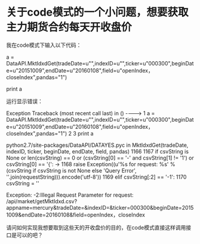 # 关于code模式的一个小问题，想要获取主力期货合约每天开收盘价

我在code模式下输入以下代码：

a = DataAPI.MktIdxdGet(tradeDate=u"",indexID=u"",ticker=u"000300",beginDate=u"20151009",endDate=u"20160108",field=u"openIndex，closeIndex",pandas="1")

print a

运行显示错误：

Exception                                 Traceback (most recent call last)
<mercury-input-3-c9e744839b13> in <module>()
----> 1 a = DataAPI.MktIdxdGet(tradeDate=u"",indexID=u"",ticker=u"000300",beginDate=u"20151009",endDate=u"20160108",field=u"openIndex，closeIndex",pandas="1")
      2 
      3 print a

python2.7/site-packages/DataAPI/DATAYES.pyc in MktIdxdGet(tradeDate, indexID, ticker, beginDate, endDate, field, pandas)
   1166 
   1167         if csvString is None or len(csvString) == 0 or (csvString[0] == '-' and csvString[1] != '1') or csvString[0] == '{':
-> 1168             raise Exception((u'%s for request: %s' % (csvString if csvString is not None else 'Query Error', ''.join(requestString))).encode('utf-8'))
   1169         elif csvString[:2] == '-1':
   1170             csvString = ''

Exception: -2:Illegal Request Parameter for request: /api/market/getMktIdxd.csv?appname=mercury&tradeDate=&indexID=&ticker=000300&beginDate=20151009&endDate=20160108&field=openIndex，closeIndex

请问如何实现我想要取到这些天的开收盘价的目的，在code模式直接这样调用接口是可以的吧？
